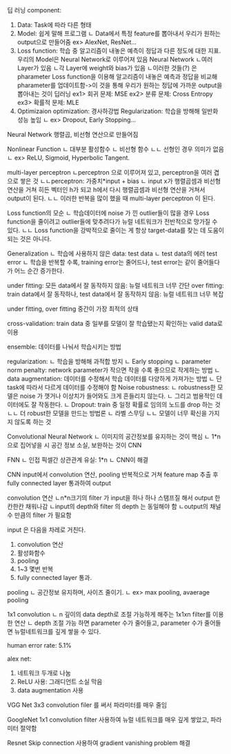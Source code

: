 딥 러닝 component: 
1. Data: Task에 따라 다른 형태
2. Model: 쉽게 말해 프로그램
        ㄴ Data에서 특정 feature를 뽑아내서 우리가 원하는 output으로 만들어줌
            ex> AlexNet, ResNet...
3. Loss function: 학습 중 알고리즘이 내놓은 예측이 정답과 다른 정도에 대한 지표.
    우리의 Model은 Neural Network로 이루어져 있음
    Neural Network
    ㄴ여러 Layer가 있음
    ㄴ각 Layer에 weight와 bias가 있음
    ㄴ이러한 것들(?) 은 pharameter
    Loss function을 이용해 알고리즘이 내놓은 예측과 정답을 비교해 pharameter를 업데이트함->이 것을 통해 우리가 원하는 정답에 가까운 output을 뽑아내는 것이 딥러닝
    ex1> 회귀 문제: MSE
    ex2> 분류 문제: Cross Entropy
    ex3> 확률적 문제: MLE
4. Optimizaion
    optimization: 경사하강법
    Regularization: 학습을 방해해 일반화 성능 높임
        ㄴ ex> Dropout, Early Stopping...

Neural Network
행렬곱, 비선형 연산으로 만들어짐

Nonlinear Function
ㄴ 대부분 활성함수
ㄴ 비선형 함수
ㄴㄴ 선형인 경우 의미가 없음
ㄴ ex> ReLU, Sigmoid, Hyperbolic Tangent.

multi-layer perceptron
ㄴperceptron 으로 이루어져 있고, perceptron을 여러 겹으로 쌓은 것
ㄴㄴperceptron: 가중치*input + bias 
ㄴ input x가 행렬곱셈과 비선형 연산을 거쳐 히든 벡터인 h가 되고 h에서 다시 행렬곱셈과 비선형 연산을 거쳐서 output이 된다.
ㄴㄴ 이러한 반복을 많이 했을 때 multi-layer perceptron 이 된다.

Loss function의 모순
ㄴ 학습데이터에 noise 가 낀 outlier들이 많을 경우 Loss function을 줄이려고 outlier들에 맞추려다가 뉴럴 네트워크가 전반적으로 망가질 수 있다.
ㄴㄴ Loss function을 강박적으로 줄이는 게 항상 target-data를 찾는 데 도움이 되는 것은 아니다.

Generalization
ㄴ 학습에 사용하지 않은 data: test data
ㄴ test data의 에러 test error
ㄴ 학습을 반복할 수록, training error는 줄어드나, test error는 같이 줄어들다가 어느 순간 증가한다.

under fitting: 모든 data에서 잘 동작하지 않음: 뉴럴 네트워크 너무 간단
over fitting: train data에서 잘 동작하나, test data에서 잘 동작하지 않음: 뉴럴 네트워크 너무 복잡

under fitting, over fitting 중간이 가장 최적의 상태

cross-validation: train data 중 일부를 모델이 잘 학습됐는지 확인하는 valid data로 이용

ensemble: 데이터를 나눠서 학습시키는 방법

regularization:
ㄴ 학습을 방해해 과적합 방지
ㄴ Early stopping
ㄴ parameter norm penalty: network parameter가 작으면 작을 수록 좋으므로 작게하는 방법
ㄴ data augmentation: 데이터를 수정해서 학습 데이터를 다양하게 가져가는 방법
                    ㄴ 단 task에 따라서 다르게 데이터를 수정해야 함
    Noise robustness: 
    ㄴ robustness한 모델은 noise 가 꼇거나 이상치가 들어와도 크게 흔들리지 않는다.
    ㄴ 그리고 범용적인 데이터에도 잘 작동한다.
ㄴ Dropout: train 중 일정 확률로 임의의 노드를 drop 하는 것
ㄴㄴ 더 robust한 모델을 만드는 방법론
ㄴ 라벨 스무딩
ㄴㄴ 모델이 너무 확신을 가지지 않도록 하는 것

Convolutional Neural Network
ㄴ 이미지의 공간정보를 유지하는 것이 핵심
ㄴ 1*n 으로 집어넣을 시 공간 정보 소실, 보완하는 것이 CNN

FNN
ㄴ 인접 픽셀간 상관관계 유실: 1*n
ㄴ CNN이 해결

CNN
input에서 convolution 연산, pooling 반복적으로 거쳐 feature map 추출 후 fully connected layer 통과하여 output

convolution 연산
ㄴn*n크기의 filter 가  input을 하나 하나 스탬프질 해서 output 한칸한칸 채워나감
ㄴinput의 depth와 filter 의 depth 는 동일해야 함
ㄴoutput의 채널 수 만큼의 filter 가 필요함

input 은 다음을 차레로 거친다.
1. convolution 연산
2. 활성화함수
3. pooling
4. 1~3 몇번 반복
5. fully connected layer 통과.

pooling
ㄴ 공간정보 유지하며, 사이즈 줄이기.
ㄴ ex> max pooling, avaerage pooling

1x1 convolution
ㄴ n 깊이의 data depth로 조절 가능하게 해주는 1x1xn filter를 이용한 연산
ㄴ depth 조절 가능 하면 parameter 수가 줄어들고, parameter 수가 줄어들면 뉴럴네트워크를 깊게 쌓을 수 있다.


human error rate: 5.1%

alex net:
1. 네트워크 두개로 나눔
2. ReLU 사용: 그래디언트 소실 막음
3. data augmentation 사용

VGG Net
3x3 convolution filer 를 써서 파라미터를 매우 줄임

GoogleNet
1x1 convolution filter 사용하여 뉴럴 네트워크를 매우 깊게 쌓았고, 파라미터 절약함

Resnet
Skip connection 사용하여 gradient vanishing problem 해결





